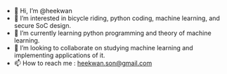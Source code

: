 - 👋 Hi, I’m @heekwan
- 👀 I’m interested in bicycle riding, python coding, machine learning, and secure SoC design.
- 🌱 I’m currently learning python programming and theory of machine learning.
- 💞️ I’m looking to collaborate on studying machine learning and implementing applications of it.
- 📫 How to reach me : heekwan.son@gmail.com

<!---
heekwan/heekwan is a ✨ special ✨ repository because its `README.md` (this file) appears on your GitHub profile.
You can click the Preview link to take a look at your changes.
--->
